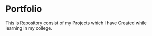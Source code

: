 # Portfolio
This is Repository consist of my Projects which I have Created while learning in my college.
